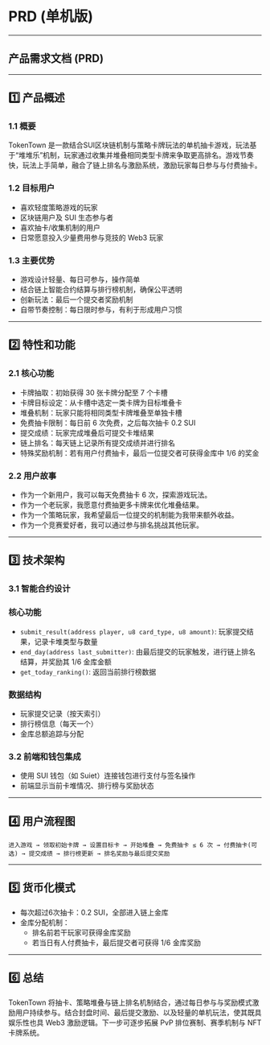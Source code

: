 # PRD (单机版)

---

## 产品需求文档 (PRD)

---

## 1️⃣ 产品概述

### 1.1 概要

TokenTown 是一款结合SUI区块链机制与策略卡牌玩法的单机抽卡游戏，玩法基于“堆堆乐”机制，玩家通过收集并堆叠相同类型卡牌来争取更高排名。游戏节奏快，玩法上手简单，融合了链上排名与激励系统，激励玩家每日参与与付费抽卡。

### 1.2 目标用户

- 喜欢轻度策略游戏的玩家
- 区块链用户及 SUI 生态参与者
- 喜欢抽卡/收集机制的用户
- 日常愿意投入少量费用参与竞技的 Web3 玩家

### 1.3 主要优势

- 游戏设计轻量、每日可参与，操作简单
- 结合链上智能合约结算与排行榜机制，确保公平透明
- 创新玩法：最后一个提交者奖励机制
- 自带节奏控制：每日限时参与，有利于形成用户习惯

---

## 2️⃣ 特性和功能

### 2.1 核心功能

- 卡牌抽取：初始获得 30 张卡牌分配至 7 个卡槽
- 卡牌目标设定：从卡槽中选定一类卡牌为目标堆叠卡
- 堆叠机制：玩家只能将相同类型卡牌堆叠至单独卡槽
- 免费抽卡限制：每日前 6 次免费，之后每次抽卡 0.2 SUI
- 提交成绩：玩家完成堆叠后可提交卡堆结果
- 链上排名：每天链上记录所有提交成绩并进行排名
- 特殊奖励机制：若有用户付费抽卡，最后一位提交者可获得金库中 1/6 的奖金

### 2.2 用户故事

- 作为一个新用户，我可以每天免费抽卡 6 次，探索游戏玩法。
- 作为一个老玩家，我愿意付费抽更多卡牌来优化堆叠结果。
- 作为一个策略玩家，我希望最后一位提交的机制能为我带来额外收益。
- 作为一个竞赛爱好者，我可以通过参与排名挑战其他玩家。

---

## 3️⃣ 技术架构

### 3.1 智能合约设计

### 核心功能

- `submit_result(address player, u8 card_type, u8 amount)`: 玩家提交结果，记录卡堆类型与数量
- `end_day(address last_submitter)`: 由最后提交的玩家触发，进行链上排名结算，并奖励其 1/6 金库金额
- `get_today_ranking()`: 返回当前排行榜数据


### 数据结构

- 玩家提交记录（按天索引）
- 排行榜信息（每天一个）
- 金库总额追踪与分配

### 3.2 前端和钱包集成

- 使用 SUI 钱包（如 Suiet）连接钱包进行支付与签名操作
- 前端显示当前卡堆情况、排行榜与奖励状态

---

## 4️⃣ 用户流程图

```
进入游戏 → 领取初始卡牌 → 设置目标卡 → 开始堆叠 → 免费抽卡 ≤ 6 次 → 付费抽卡(可选) → 提交成绩 → 排行榜更新 → 排名奖励与最后提交奖励

```

---

## 5️⃣ 货币化模式

- 每次超过6次抽卡：0.2 SUI，全部进入链上金库
- 金库分配机制：
    - 排名前若干玩家可获得金库奖励
    - 若当日有人付费抽卡，最后提交者可获得 1/6 金库奖励

---

## 6️⃣ 总结

TokenTown 将抽卡、策略堆叠与链上排名机制结合，通过每日参与与奖励模式激励用户持续参与。结合封盘时间、最后提交激励、以及轻量的单机玩法，使其既具娱乐性也具 Web3 激励逻辑。下一步可逐步拓展 PvP 排位赛制、赛季机制与 NFT 卡牌系统。

